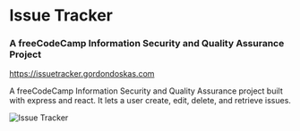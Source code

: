 # Issue Tracker

### A freeCodeCamp Information Security and Quality Assurance Project

<https://issuetracker.gordondoskas.com>

A freeCodeCamp Information Security and Quality Assurance project built with express and react. It lets a user create, edit, delete, and retrieve issues.

![Issue Tracker](https://portfolio.gordondoskas.com/img/issuetracker.png)
